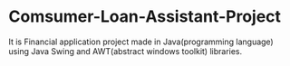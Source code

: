 # Comsumer-Loan-Assistant-Project
It is Financial application project made in Java(programming language) using Java Swing and AWT(abstract windows toolkit) libraries.  
